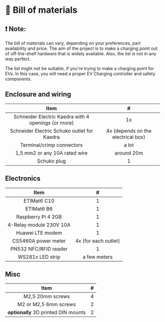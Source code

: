 # 📝 Bill of materials

## ❗ Note:

The bill of materials can vary, depending on your preferences, part availability and price. The aim of the project is to
make a charging point out of off-the-shelf hardware that is widely available. Also, the list is not in any way perfect.

The list might not be suitable, if you're trying to make a charging point for EVs. In this case, you will need a proper
EV Charging controller and safety components.

## Enclosure and wiring

|                        Item                         |                 #                  |
|:---------------------------------------------------:|:----------------------------------:|
| Schneider Electric Kaedra with 4 openings (or more) |                 1x                 |
|     Schneider Electric Schuko outlet for Kaedra     | 4x (depends on the electrical box) | 
|              Terminal/crimp connectors              |               a lot                | 
|            1,5 mm2 or any 10A rated wire            |             around 20m             | 
|                     Schuko plug                     |                 1                  |

## Electronics

|          Item           |          #           |
|:-----------------------:|:--------------------:|
|       ETIMat6 C10       |          1           |
|       ETIMat6 B6        |          1           |
|   Raspberry Pi 4 2GB    |          1           |
| 4-Relay module 230V 10A |          1           |
|    Huawei LTE modem     |          1           |
|   CS5460A power meter   | 4x (for each outlet) |
|  PN532 NFC/RFID reader  |          1           |
|    WS281x LED strip     |     a few meters     |

## Misc

|                 Item                 |  #  | 
|:------------------------------------:|:---:|
|           M2,5 20mm screws           |  4  |
|        M2 or M2,5 6mm screws         |  2  |
| __optionally__ 3D printed DIN mounts |  2  |